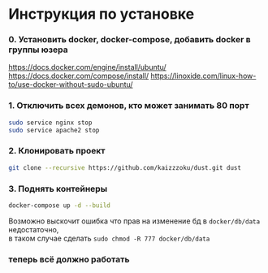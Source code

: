 # Инструкция по установке
### 0. Установить docker, docker-compose, добавить docker в группы юзера
https://docs.docker.com/engine/install/ubuntu/
https://docs.docker.com/compose/install/
https://linoxide.com/linux-how-to/use-docker-without-sudo-ubuntu/
### 1. Отключить всех демонов, кто может занимать 80 порт
```bash
sudo service nginx stop
sudo service apache2 stop
```
### 2. Клонировать проект
```bash
git clone --recursive https://github.com/kaizzzoku/dust.git dust
```
### 3. Поднять контейнеры
```bash
docker-compose up -d --build
```
Возможно выскочит ошибка что прав на изменение бд в `docker/db/data` недостаточно,  
в таком случае сделать `sudo chmod -R 777 docker/db/data`
### теперь всё должно работать
